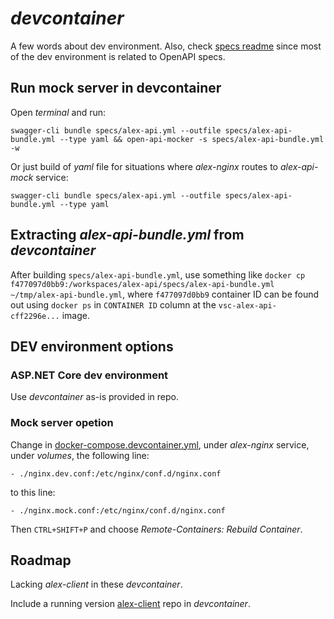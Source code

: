 # _devcontainer_

A few words about dev environment. Also, check [specs readme](../specs/README.md) since most of the dev environment is related to OpenAPI specs.

## Run mock server in devcontainer

Open _terminal_ and run:

```
swagger-cli bundle specs/alex-api.yml --outfile specs/alex-api-bundle.yml --type yaml && open-api-mocker -s specs/alex-api-bundle.yml -w
```

Or just build of _yaml_ file for situations where _alex-nginx_ routes to _alex-api-mock_ service:

```
swagger-cli bundle specs/alex-api.yml --outfile specs/alex-api-bundle.yml --type yaml
```

## Extracting _alex-api-bundle.yml_ from _devcontainer_

After building ```specs/alex-api-bundle.yml```, use something like ```docker cp f477097d0bb9:/workspaces/alex-api/specs/alex-api-bundle.yml ~/tmp/alex-api-bundle.yml```, where ```f477097d0bb9``` container ID can be found out using ```docker ps``` in ```CONTAINER ID``` column at the ```vsc-alex-api-cff2296e...``` image.

## DEV environment options

### ASP.NET Core dev environment

Use _devcontainer_ as-is provided in repo.

### Mock server opetion

Change in [docker-compose.devcontainer.yml](docker-compose.devcontainer.yml), under _alex-nginx_ service, under _volumes_, the following line:

```
- ./nginx.dev.conf:/etc/nginx/conf.d/nginx.conf
```

to this line:

```
- ./nginx.mock.conf:/etc/nginx/conf.d/nginx.conf
```

Then ```CTRL+SHIFT+P``` and choose _Remote-Containers: Rebuild Container_.

## Roadmap

Lacking _alex-client_ in these _devcontainer_.

Include a running version [alex-client](https://github.com/code4romania/alex-client) repo in _devcontainer_.